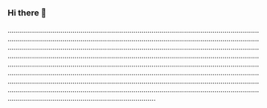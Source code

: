 ### Hi there 👋

.........................................................................................................................................................................................................................................................................................................................................................................................................................................................................................................................................................................................................................................................................................................................................................................................................................................................................................................................................................................................................................................................................................................